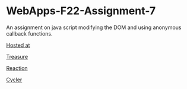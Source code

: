 # WebApps-F22-Assignment-7
An assignment on java script modifying the DOM and using anonymous callback functions.

[Hosted at](https://44-563-web-apps-f22.github.io/44563-webapps-assignment-7-psura06/)

[Treasure](https://github.com/44-563-Web-Apps-F22/44563-webapps-assignment-7-psura06/blob/main/treasure.html)

[Reaction](https://github.com/44-563-Web-Apps-F22/44563-webapps-assignment-7-psura06/blob/main/reaction.html)

[Cycler](https://github.com/44-563-Web-Apps-F22/44563-webapps-assignment-7-psura06/blob/main/cycler.html)
